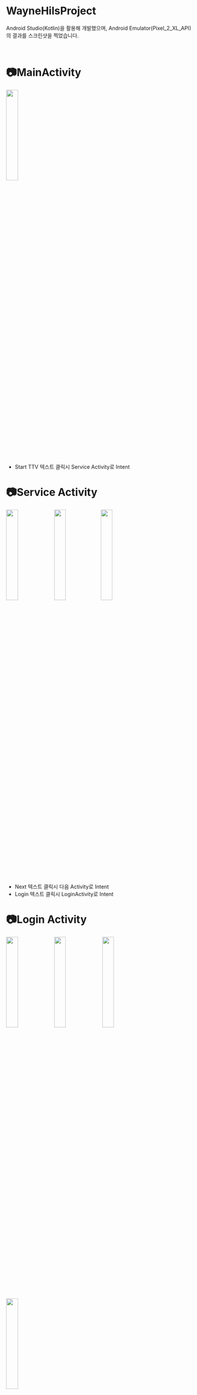 # WayneHilsProject
Android Studio(Kotlin)을 활용해 개발했으며, Android Emulator(Pixel_2_XL_API)의 결과를 스크린샷을 찍었습니다.


<br>

# 📷MainActivity

 <img src = "https://user-images.githubusercontent.com/68366753/165314118-4a56aa79-f77b-4b80-b69b-9c9327b031db.png" width="25%" height="25%"><br><br>
* Start TTV 텍스트 클릭시 Service Activity로 Intent

 
 
# 📷Service Activity
 
<img src = "https://user-images.githubusercontent.com/68366753/165315014-01e5a9a9-0097-4887-bccc-71fecbe5238b.png" width="25%" height="25%"> <img src = "https://user-images.githubusercontent.com/68366753/165314653-e877c90b-dfb0-47ce-a420-92848adb7c06.png" width="25%" height="25%"><img src = "https://user-images.githubusercontent.com/68366753/165315191-f5e4f888-84c3-45a1-b184-c53978c5d637.png" width="25%" height="25%"><br><br>
* Next 텍스트 클릭시 다음 Activity로 Intent
* Login 텍스트 클릭시 LoginActivity로 Intent

<!-- <img width="360" alt="image" src="https://user-images.githubusercontent.com/68366753/165315014-01e5a9a9-0097-4887-bccc-71fecbe5238b.png">

<img width="360" alt="image" src="https://user-images.githubusercontent.com/68366753/165314653-e877c90b-dfb0-47ce-a420-92848adb7c06.png">

<img width="360" alt="image" src="https://user-images.githubusercontent.com/68366753/165315191-f5e4f888-84c3-45a1-b184-c53978c5d637.png"> -->

# 📷Login Activity
<img src = "https://user-images.githubusercontent.com/68366753/165315324-958382cc-221c-45fe-8917-29e2a08e0fe7.png" width="25%" height="25%"> <img src = "https://user-images.githubusercontent.com/68366753/165315927-927c21a6-7256-4e3e-bdc7-3e7b68997202.png" width="25%" height="25%"> <img src = "https://user-images.githubusercontent.com/68366753/165316167-854e28e3-1462-4517-b0c4-c3e51c8d4482.png" width="25%" height="25%"> <img src = "https://user-images.githubusercontent.com/68366753/165316977-3f2b1aaa-32ee-41ea-b968-68ffc2ab7541.png" width="25%" height="25%"><br><br>

* Login Edittext 및 Passwrod Edittext [Material design](https://material.io/components/text-fields)으로 구현.
* Password의 맨 끝에 있는 아이콘을 클릭하면 Password의 암호화가 해제.
* Email이나 Password가 틀리면 Error Textd와 Error SnackBar가 나타남( 간단한 테스트 함수 생성 LoginActivity의 testemailchecking() 참고 ).

<!-- <img width="359" alt="image" src="https://user-images.githubusercontent.com/68366753/165315324-958382cc-221c-45fe-8917-29e2a08e0fe7.png">

<img width="360" alt="image" src="https://user-images.githubusercontent.com/68366753/165315927-927c21a6-7256-4e3e-bdc7-3e7b68997202.png">

<img width="360" alt="image" src="https://user-images.githubusercontent.com/68366753/165316167-854e28e3-1462-4517-b0c4-c3e51c8d4482.png">

<img width="359" alt="image" src="https://user-images.githubusercontent.com/68366753/165316977-3f2b1aaa-32ee-41ea-b968-68ffc2ab7541.png"> -->





